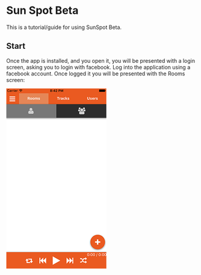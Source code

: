# Sun Spot Beta

This is a tutorial/guide for using SunSpot Beta.

## Start

Once the app is installed, and you open it, you will be presented with a login screen, asking you to login with facebook. Log into the application using a facebook account. Once logged it you will be presented with the Rooms screen:

![img](https://raw.githubusercontent.com/i3i2uno/sspot/master/images/roomBlank.png)
